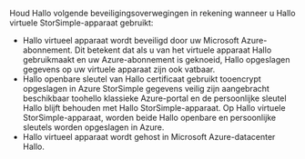 <!--v-sharos 10/13/2105 virtual device security-->

Houd Hallo volgende beveiligingsoverwegingen in rekening wanneer u Hallo virtuele StorSimple-apparaat gebruikt:

* Hallo virtueel apparaat wordt beveiligd door uw Microsoft Azure-abonnement. Dit betekent dat als u van het virtuele apparaat Hallo gebruikmaakt en uw Azure-abonnement is geknoeid, Hallo opgeslagen gegevens op uw virtuele apparaat zijn ook vatbaar.
* Hallo openbare sleutel van Hallo certificaat gebruikt tooencrypt opgeslagen in Azure StorSimple gegevens veilig zijn aangebracht beschikbaar toohello klassieke Azure-portal en de persoonlijke sleutel Hallo blijft behouden met Hallo StorSimple-apparaat. Op Hallo virtuele StorSimple-apparaat, worden beide Hallo openbare en persoonlijke sleutels worden opgeslagen in Azure.
* Hallo virtueel apparaat wordt gehost in Microsoft Azure-datacenter Hallo.

